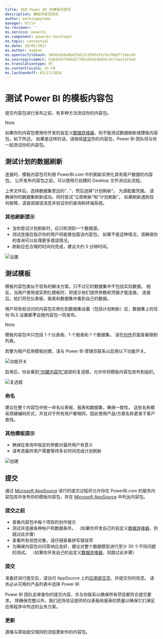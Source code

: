 ```yaml
---
title: 测试 Power BI 的模板内容包
description: 模板内容包测试
author: markingmyname
manager: kfile
ms.reviewer: ''
ms.service: powerbi
ms.component: powerbi-developer
ms.topic: conceptual
ms.date: 10/09/2017
ms.author: maghan
ms.openlocfilehash: 3658a569a0bd15822cd50fefb73e706d771b6c80
ms.sourcegitcommit: 638de55f996d177063561b36d95c8c71ea7af3ed
ms.translationtype: HT
ms.contentlocale: zh-CN
ms.lasthandoff: 05/17/2018
---
```

# <a name="testing-template-content-packs-for-power-bi"></a>测试 Power BI 的模板内容包
提交内容包进行发布之前，有多种方法测试你的内容包。  

> [!NOTE]
> 如果你的内容包使用你开发的自定义[数据连接器](https://aka.ms/DataConnectors)，则不能测试数据刷新或模板内容包，如下所述。 如果是这样的话，请继续[提交](#submission)你的内容包，Power BI 团队将与你一起测试你的内容包。
> 
> 

## <a name="testing-scheduled-data-refresh"></a>测试计划的数据刷新
连接时，模板内容包可利用 PowerBI.com 中的刷新实例化具有客户数据的内容包。 公开发布内容包之前，可以使用已创建的 Desktop 文件测试此流程。

上传文件后，选择数据集旁边的“...”，然后选择“计划刷新”。 为源配置凭据。 请确保你的数据集刷新成功，同时尝试“立即刷新”和“计划刷新”。 如果刷新遇到任何故障，请查阅错误消息并验证你的查询和终端系统。

### <a name="additional-refresh-tips"></a>其他刷新提示
* 当你尝试计划刷新时，应只检测到一个数据源。  
* 测试连接应指示你的用户将能够加载该内容包。 如果不是这种情况，请确保你的查询可以处理更多错误情况。  
* 刷新应在合理的时间内完成，建议大约 5 分钟时间。  

![设置](media/template-content-pack-testing/scheduledrefresh.png)

<a name="templates"></a>

## <a name="testing-templates"></a>测试模板
模板内容包类似于现有的解决方案，只不过它的数据集中不包括实际数据。 相反，当用户使用或实例化模板时，将提示他们提供参数和凭据才能连接。 连接后，他们将在仪表板、报表和数据集中看到自己的数据。 

用户将有权访问的内容包实例化到数据集设置（包括计划刷新）后，数据集上的任何 RLS 设置都**不**会随内容包一同发布。  

> [!NOTE]
> 模板内容包中只包括 1 个仪表板、1 个报表和 1 个数据集。 请在[创作](template-content-pack-authoring.md#restrictions)页面查看限制列表。 
> 
> 

若要为租户启用模板创建，请与 Power BI 管理员联系以启用以下功能开关。 

![功能开关](media/template-content-pack-testing/featureswitch.png)

启用后，你会看到[“创建内容包”](https://app.powerbi.com/groups/me/publish-content/)底部的复选框，允许你将模板内容包发布到组织。 

![复选框](media/template-content-pack-testing/checkbox.png)

### <a name="naming"></a>命名
建议在整个内容包中统一命名仪表板、报表和数据集，确保一致性。 这些名称都采用硬编码形式，并且对于所有用户都相同，因此使用产品/方案名称更易于客户查找。

### <a name="additional-template-tips"></a>其他模板提示
* 确保在查询中指定的参数对最终用户有意义
* 请考虑最终用户需要等待多长时间完成计划刷新

![创建](media/template-content-pack-testing/createtemplate.png)

<a name="submission"></a>

## <a name="submission"></a>提交
通过 [Microsoft AppSource](https://appsource.microsoft.com/en-us/partners/list-an-app) 进行的提交过程将允许你在 PowerBI.com 的服务内容包库中发布你的模板内容包，并在 [Microsoft AppSource](http://appsource.microsoft.com) 中列出内容包。

### <a name="before-submission"></a>提交之前
* 查看内容包中每个项目的创作提示
* 测试并连接各种帐户和数据条件。 （如果你开发自己的自定义[数据连接器](https://aka.ms/DataConnectors)，则跳过此步骤）
* 查看所有视觉对象，请仔细查看拼写错误项
* 为确保内容包对问答响应良好，建议对整个数据模型进行至少 30 个不同问题的测试。 （如果你开发自己的自定义[数据连接器](https://aka.ms/DataConnectors)，则跳过此步骤）

### <a name="submission"></a>提交
准备好进行提交后，请访问 AppSource 上的[应用提交页](https://appsource.microsoft.com/en-us/partners/list-an-app)，并提交你的信息。 请务必从可用的产品列表中选择 Power BI

Power BI 团队会审查你的提交内容，并与你联系以确保所有项目都符合提交要求。 除确保完整以外，我们还将验证提供的仪表板和报表的质量以确保它们满足应用程序中所述的业务方案。

### <a name="updates"></a>更新
遵循与原始提交相同的流程更新你的内容包。 

